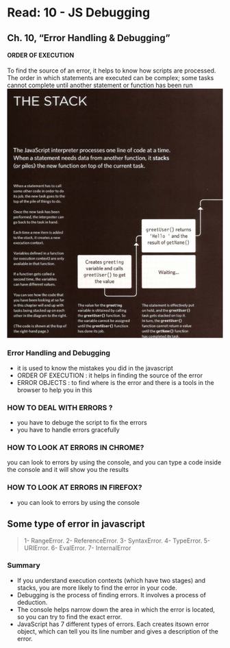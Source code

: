 # Read: 10 - JS Debugging

## Ch. 10, “Error Handling & Debugging”

#### ORDER OF EXECUTION 
To find the source of an error, it helps to know how scripts are processed. 
The order in which statements are executed can be complex; some tasks cannot complete until another statement or function has been run
![img](https://github.com/Ibrahim-Khdairat/reading-notes/raw/main/images/read10.1.png)

### Error Handling and Debugging

* it is used to know the mistakes you did in the javascript
* ORDER OF EXECUTION : it helps in finding the source of the error
* ERROR OBJECTS : to find where is the error and there is a tools in the browser to help you in this

### HOW TO DEAL WITH ERRORS ?

* you have to debuge the script to fix the errors
* you have to handle errors gracefully
### HOW TO LOOK AT ERRORS IN CHROME?

you can look to errors by using the console, and you can type a code inside the console and it will show you the results

### HOW TO LOOK AT ERRORS IN FIREFOX?

* you can look to errors by using the console

## Some type  of error  in javascript  
>1- RangeError. 
>2-  ReferenceError.
>3-  SyntaxError. 
>4- TypeError. 
>5- URIError. 
>6- EvalError. 
>7- InternalError

### Summary
* If you understand execution contexts (which have two stages) and stacks, you are more likely to find the error in your code. 
* Debugging is the process of finding errors. It involves a process of deduction. 
* The console helps narrow down the area in which the error is located, so you can try to find the exact error. 
* JavaScript has 7 different types of errors. Each creates itsown error object, which can tell you its line number and gives a description of the error. 